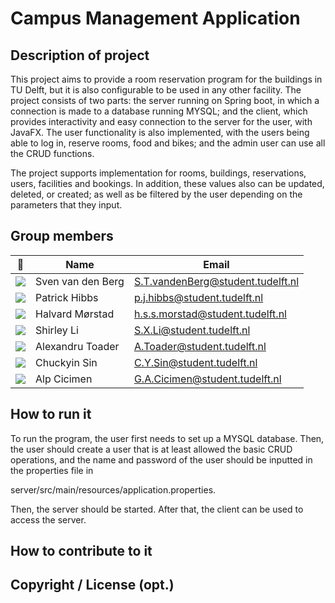 # Campus Management Application

## Description of project
This project aims to provide a room reservation program for the buildings in TU Delft, but it is also configurable to be used in any other facility.
The project consists of two parts: the server running on Spring boot, in which a connection is made to a database running MYSQL;
and the client, which provides interactivity and easy connection to the server for the user, with JavaFX.
The user functionality is also implemented, with the users being able to log in, reserve rooms, food and bikes;
and the admin user can use all the CRUD functions.

The project supports implementation for rooms, buildings, reservations, users, facilities and bookings. In addition, these values also can be updated, deleted, or created; as well as be filtered by the user depending on the parameters that they input.

## Group members

| 📸 | Name | Email |
|---|---|---|
| ![](https://secure.gravatar.com/avatar/684c9e21fe9ad90b8db4b5e367d4522b?s=800&d=identicon&name=OOPP&length=4&size=50&color=DDD&background=777&font-size=0.325) | Sven van den Berg | S.T.vandenBerg@student.tudelft.nl |
| ![](https://secure.gravatar.com/avatar/e4b013974481d3287b5f152a6c2318bc?s=800&d=identicon&name=OOPP&length=4&size=50&color=DDD&background=777&font-size=0.325) | Patrick Hibbs | p.j.hibbs@student.tudelft.nl |
| ![](https://secure.gravatar.com/avatar/0875b15007013d48ce951184d0bd17e9?s=800&d=identicon&name=OOPP&length=4&size=50&color=DDD&background=777&font-size=0.325) | Halvard Mørstad | h.s.s.morstad@student.tudelft.nl |
| ![](https://secure.gravatar.com/avatar/b579391cd4f740bf04d01c34c0c0d369?s=800&d=identicon&name=OOPP&length=4&size=50&color=DDD&background=777&font-size=0.325) | Shirley Li | S.X.Li@student.tudelft.nl |
| ![](https://secure.gravatar.com/avatar/74b45fdb633e5e3e92a8e40c40c5069d?s=800&d=identicon&name=OOPP&length=4&size=50&color=DDD&background=777&font-size=0.325) | Alexandru Toader | A.Toader@student.tudelft.nl |
| ![](https://secure.gravatar.com/avatar/25bb90af11a76524a605818d10d44fb4?s=800&d=identicon&name=OOPP&length=4&size=50&color=DDD&background=777&font-size=0.325) | Chuckyin Sin | C.Y.Sin@student.tudelft.nl |
| ![](https://secure.gravatar.com/avatar/efe0359bd4b8804701c770e56ce7b97b?s=800&d=identicon&name=OOPP&length=4&size=50&color=DDD&background=777&font-size=0.325) | Alp Cicimen | G.A.Cicimen@student.tudelft.nl |

## How to run it
To run the program, the user first needs to set up a MYSQL database.
Then, the user should create a user that is at least allowed the basic CRUD operations,
and the name and password of the user should be inputted in the properties file in 

server/src/main/resources/application.properties.

Then, the server should be started. After that, the client can be used to access the server.

## How to contribute to it

## Copyright / License (opt.)

